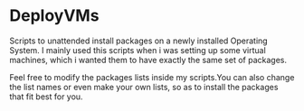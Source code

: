 # DeployVMs
Scripts to unattended install packages on a newly installed Operating System.
I mainly used this scripts when i was setting up some virtual machines, which i wanted them to have exactly the same set of packages.

Feel free to modify the packages lists inside my scripts.You can also change the list names or even make your own lists, so as to install the packages that fit best for you.
